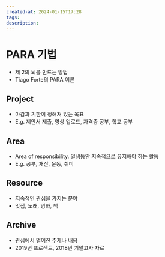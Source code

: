 ```yaml
---
created-at: 2024-01-15T17:28
tags: 
description:
---
```

# PARA 기법
- 제 2의 뇌를 만드는 방법
- Tiago Forte의 PARA 이론
## Project
- 마감과 기한이 정해져 있는 목표
- E.g. 제안서 제출, 영상 업로드, 자격증 공부, 학교 공부

## Area
- Area of responsibility. 일생동안 지속적으로 유지해야 하는 활동
- E.g. 공부, 재산, 운동, 취미

## Resource
- 지속적인 관심을 가지는 분야
- 맛집, 노래, 영화, 책

## Archive
- 관심에서 멀어진 주제나 내용
- 2019년 프로젝트, 2018년 기말고사 자료